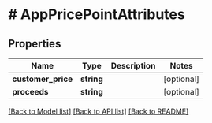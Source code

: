 # # AppPricePointAttributes

## Properties

Name | Type | Description | Notes
------------ | ------------- | ------------- | -------------
**customer_price** | **string** |  | [optional] 
**proceeds** | **string** |  | [optional] 

[[Back to Model list]](../../README.md#documentation-for-models) [[Back to API list]](../../README.md#documentation-for-api-endpoints) [[Back to README]](../../README.md)



